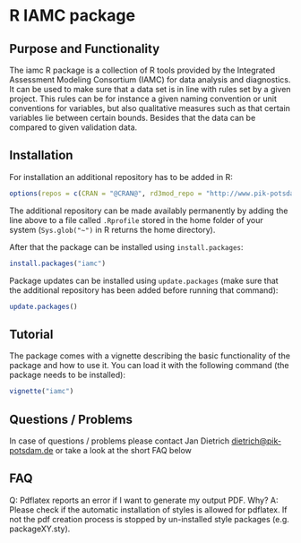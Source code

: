 # R IAMC package

## Purpose and Functionality

The iamc R package is a collection of R tools provided by the Integrated Assessment Modeling Consortium (IAMC) for data analysis and diagnostics. It can be used to make sure that a data set is in line with rules set by a given project. This rules can be for instance a given naming convention or unit conventions for variables, but also qualitative measures such as that certain variables lie between certain bounds. Besides that the data can be compared to given validation data.

## Installation

For installation an additional repository has to be added in R:

```r
options(repos = c(CRAN = "@CRAN@", rd3mod_repo = "http://www.pik-potsdam.de/rd3mod/R/"))
```
The additional repository can be made availably permanently by adding the line above to a file called `.Rprofile` stored in the home folder of your system (`Sys.glob("~")` in R returns the home directory).

After that the package can be installed using `install.packages`:

```r 
install.packages("iamc")
```

Package updates can be installed using `update.packages` (make sure that the additional repository has been added before running that command):

```r 
update.packages()
```

## Tutorial

The package comes with a vignette describing the basic functionality of the package and how to use it. You can load it with the following command (the package needs to be installed):

```r 
vignette("iamc")
```

## Questions / Problems

In case of questions / problems please contact Jan Dietrich <dietrich@pik-potsdam.de> or take a look at the short FAQ below

## FAQ
Q: Pdflatex reports an error if I want to generate my output PDF. Why? 
A: Please check if the automatic installation of styles is allowed for pdflatex.
If not the pdf creation process is stopped by un-installed style packages (e.g. packageXY.sty). 
